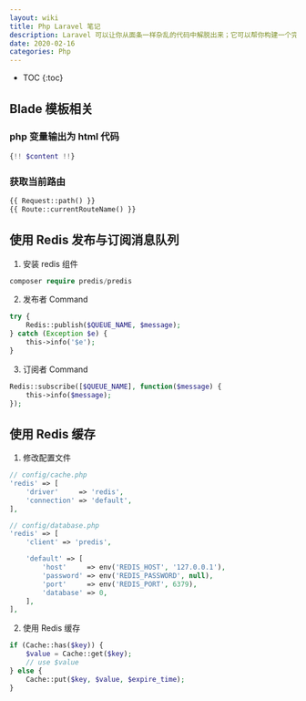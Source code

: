 ```yaml
---
layout: wiki
title: Php Laravel 笔记
description: Laravel 可以让你从面条一样杂乱的代码中解脱出来；它可以帮你构建一个完美的网络APP，而且每行代码都可以简洁、富于表达力。
date: 2020-02-16
categories: Php
---
```


* TOC
{:toc}

## Blade 模板相关

### php 变量输出为 html 代码

```php
{!! $content !!}
```

### 获取当前路由

```php
{{ Request::path() }}
{{ Route::currentRouteName() }}
```

## 使用 Redis 发布与订阅消息队列

1. 安装 redis 组件

```php
composer require predis/predis
```

2. 发布者 Command

```php
try {
    Redis::publish($QUEUE_NAME, $message);
} catch (Exception $e) {
    this->info('$e');
}
```

3. 订阅者 Command

```php
Redis::subscribe([$QUEUE_NAME], function($message) {
    this->info($message);
});
```

## 使用 Redis 缓存

1. 修改配置文件

```php
// config/cache.php
'redis' => [
    'driver'     => 'redis',
    'connection' => 'default',
],
```

```php
// config/database.php
'redis' => [
    'client' => 'predis',

    'default' => [
        'host'     => env('REDIS_HOST', '127.0.0.1'),
        'password' => env('REDIS_PASSWORD', null),
        'port'     => env('REDIS_PORT', 6379),
        'database' => 0,
    ],
],
```

2. 使用 Redis 缓存

```php
if (Cache::has($key)) {
    $value = Cache::get($key);
    // use $value
} else {
    Cache::put($key, $value, $expire_time);
}
```